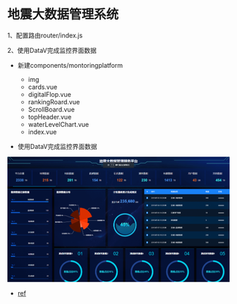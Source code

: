 # 地震大数据管理系统



1、配置路由router/index.js



2、使用DataV完成监控界面数据

- 新建components/montoringplatform
  - img
  - cards.vue
  - digitalFlop.vue
  - rankingRoard.vue
  - ScrollBoard.vue
  - topHeader.vue
  - waterLevelChart.vue
  - index.vue

- 使用DataV完成监控界面数据

![](IMG/微信截图_20210108200055.png)





- [ref](https://github.com/DataV-Team/datav.jiaminghi.com)